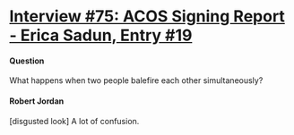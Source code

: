 # [Interview #75: ACOS Signing Report - Erica Sadun, Entry #19](https://www.theoryland.com/intvmain.php?i=75#19)

#### Question

What happens when two people balefire each other simultaneously?

#### Robert Jordan

[disgusted look] A lot of confusion.

